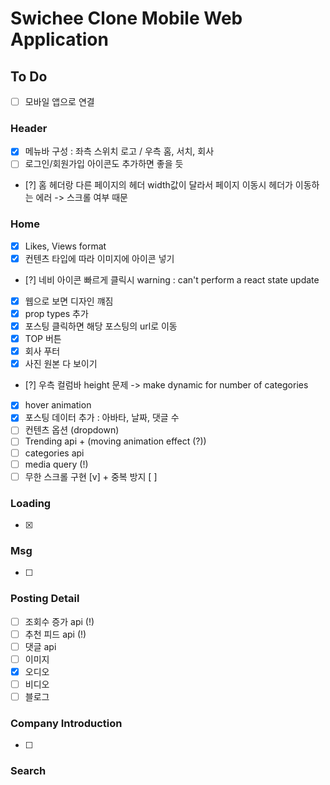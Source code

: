 # Swichee Clone Mobile Web Application

## To Do

- [ ] 모바일 앱으로 연결

### Header

- [x] 메뉴바 구성 : 좌측 스위치 로고 / 우측 홈, 서치, 회사
- [ ] 로그인/회원가입 아이콘도 추가하면 좋을 듯
- [?] 홈 헤더랑 다른 페이지의 헤더 width값이 달라서 페이지 이동시 헤더가 이동하는 에러 -> 스크롤 여부 때문

### Home

- [x] Likes, Views format
- [x] 컨텐츠 타입에 따라 이미지에 아이콘 넣기
- [?] 네비 아이콘 빠르게 클릭시 warning : can't perform a react state update
- [x] 웹으로 보면 디자인 꺠짐
- [x] prop types 추가
- [x] 포스팅 클릭하면 해당 포스팅의 url로 이동
- [x] TOP 버튼
- [x] 회사 푸터
- [x] 사진 원본 다 보이기
- [?] 우측 컬럼바 height 문제 -> make dynamic for number of categories
- [x] hover animation
- [x] 포스팅 데이터 추가 : 아바타, 날짜, 댓글 수
- [ ] 컨텐츠 옵션 (dropdown)
- [ ] Trending api + (moving animation effect (?))
- [ ] categories api
- [ ] media query (!)
- [ ] 무한 스크롤 구현 [v] + 중복 방지 [ ]

### Loading

- [x]

### Msg

- [ ]

### Posting Detail

- [ ] 조회수 증가 api (!)
- [ ] 추천 피드 api (!)
- [ ] 댓글 api
- [ ] 이미지
- [x] 오디오
- [ ] 비디오
- [ ] 블로그

### Company Introduction

- [ ]

### Search
